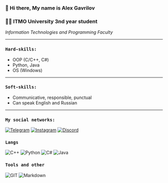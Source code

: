 ### 👋 Hi there, My name is Alex Gavrilov<br>

### 👨‍🎓 ITMO University 3nd year student
*Information Technologies and Programming Faculty*

---
### `Hard-skills:`
- OOP (C/C++, C#)
- Python, Java
- OS (Windows)
---
### `Soft-skills:`
- Communicative, responsible, punctual
- Can speak English and Russian

---
### `My social networks:`
[![Telegram](https://img.shields.io/badge/-Telegram-090909?style=for-the-badge&logo=telegram "Write to me!")](http://t.me/theil_alex)
[![Instagram](https://img.shields.io/badge/-Instagram-090909?style=for-the-badge&logo=instagram "Follow to me!")](http://https://www.instagram.com/alexvolirvag)
[![Discord](https://img.shields.io/badge/-Discord-090909?style=for-the-badge&logo=Discord "Chill with me!")](https://discordapp.com/users/Volirvag#3603)


### `Langs`
![C++](https://img.shields.io/badge/c++-090909?style=for-the-badge&logo=c%2B%2B)
![Python](https://img.shields.io/badge/Python-090909?style=for-the-badge&logo=python)
![C#](https://img.shields.io/badge/c%23-090909?style=for-the-badge&logo=c-sharp&logoColor=white "❤️")
![Java](https://img.shields.io/badge/Java-090909?style=for-the-badge&logo=java)

### `Tools and other`
![GIT](https://img.shields.io/badge/GIT-090909?style=for-the-badge&logo=git)
![Markdown](https://img.shields.io/badge/Markdown-090909?style=for-the-badge&logo=markdown)
